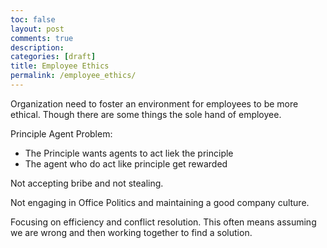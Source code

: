 ```yaml
---
toc: false
layout: post
comments: true
description:
categories: [draft]
title: Employee Ethics
permalink: /employee_ethics/
---
```


Organization need to foster an environment for employees to be more ethical. Though there are some things the sole hand of employee.

Principle Agent Problem:
- The Principle wants agents to act liek the principle
- The agent who do act like principle get rewarded

Not accepting bribe and not stealing.

Not engaging in Office Politics and maintaining a good company culture.

Focusing on efficiency and conflict resolution. This often means assuming we are wrong and then working together to find a solution.

[^1]: Simon Sinek
[^2]: Mark Manson
[^3]: Shwetabh Gangwar
[^4]: Jordan B Peterson
[^5]: Elon Musk
[^6]: Jocko Willink
[^7]: Naval Ravikant 
https://nav.al/finally-wealthy
[^8]: Peter Theil